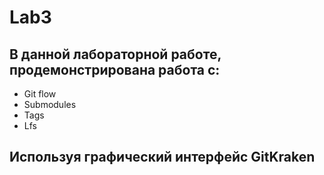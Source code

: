 # Lab3
## В данной лабораторной работе, продемонстрирована работа с:
- Git flow 
- Submodules
- Tags
- Lfs
## Используя графический интерфейс GitKraken